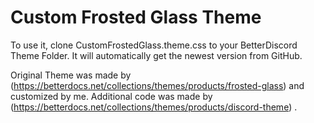 # Custom Frosted Glass Theme
To use it, clone CustomFrostedGlass.theme.css to your BetterDiscord Theme Folder. It will automatically get the newest version from GitHub.

Original Theme was made by (https://betterdocs.net/collections/themes/products/frosted-glass) and customized by me.
Additional code was made by (https://betterdocs.net/collections/themes/products/discord-theme) .